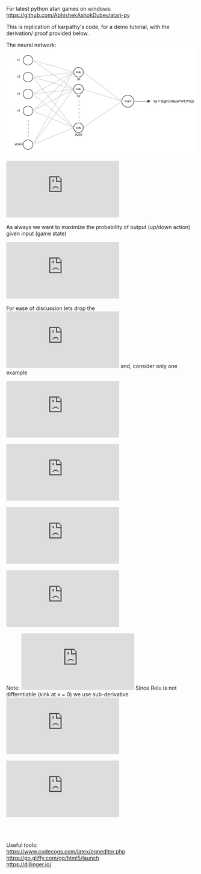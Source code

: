 For latest python atari games on windows: https://github.com/AbhishekAshokDubey/atari-py<br/>

This is replication of karpathy's code, for a demo tutorial, with the derivation/ proof provided below.<br/>

The neural network:
![diagram](https://raw.githubusercontent.com/AbhishekAshokDubey/RL/master/ping-pong/nn_diagram.PNG)

![notations](https://latex.codecogs.com/png.latex?%5Cdpi%7B100%7D%20%5C%5C%20L_%7Bip%7D%5E%7Bi%7D%20%5Crightarrow%20input%5C%20to%5C%20layer%5C%20i%5C%5C%20L_%7Bop%7D%5E%7Bi%7D%20%5Crightarrow%20output%5C%20of%5C%20layer%5C%20i%5C%5C%20%5C%5C%20h%20%5Crightarrow%20L_%7Bop%7D%5E%7B2%7D%20%28%20output%5C%20of%5C%20hidden%5C%20layer%29%5C%5C%20%5C%5C%20y_%7Ba%7D%20%5Crightarrow%20is%5C%20the%5C%20true%5C%20label%5C%20of%5C%20y%20%5C%5C%20y_%7Bp%7D%20%5Crightarrow%20is%5C%20the%5C%20predicted%5C%20label%5C%20of%5C%20y%5C%5C%20y_%7Bp%7D%20%3D%20Sigm%28Relu%28x*W_%7B1%7D%29*W_%7B2%7D%29%5C%5C%20output%5C%20label%20%3D%20%5Cbegin%7BBmatrix%7D%201%20%26%20if%5C%20y_%7Bp%7D%20%3E%200.5%20%5C%5C%200%20%26%20otherwise%20%5Cend%7BBmatrix%7D)

As always we want to maximize the probability of output (up/down action) given input (game state)

![aim](https://latex.codecogs.com/png.latex?%5Cdpi%7B100%7D%20%5C%5C%20max%5C%20P%28Y%7CX%29%5C%5C%20max%5C%20%5Csum_%7Bi%7D%5E%7BN%7D%20P%28y_%7Bi%7D%7Cx_%7Bi%7D%29%5C%5C%20P%28y%3Dy_%7Ba%7D%7Cx%29%20%3D%20y_%7Ba%7Dlog%28y_%7Bp%7D%29%20&plus;%20%281-y_%7Ba%7D%29log%281-y_%7Bp%7D%29%5C%5C)

For ease of discussion lets drop the ![sum_icon](https://latex.codecogs.com/png.latex?%5Cdpi%7B50%7D%20%5Csum) and, consider only one example

![wrtLO3](https://latex.codecogs.com/png.latex?%5Cdpi%7B100%7D%20%5C%5C%20max%5C%20P%28y%7Cx%29%5C%5C%20%5C%5C%20%5Cfrac%7B%5Cpartial%20%5C%20%7D%7B%5Cpartial%20L_%7Bop%7D%5E%7B3%7D%7D%20P%28y%7Cx%29%20%3D%20%5Cfrac%7B%5Cpartial%20%5C%20%7D%7B%5Cpartial%20L_%7Bop%7D%5E%7B3%7D%7D%20%28y_%7Ba%7Dlog%28y_%7Bp%7D%29%20&plus;%20%281-y_%7Ba%7D%29log%281-y_%7Bp%7D%29%29%5C%5C%20%3D%20%5Cfrac%7B%5Cpartial%20%5C%20%7D%7B%5Cpartial%20L_%7Bop%7D%5E%7B3%7D%7D%20%28y_%7Ba%7Dlog%28L_%7Bop%7D%5E%7B3%7D%29%20&plus;%20%281-y_%7Ba%7D%29log%281-L_%7Bop%7D%5E%7B3%7D%29%29%5C%5C%20%3Dy_%7Ba%7D%5Cfrac%7B%5Cpartial%20%5C%20%7D%7B%5Cpartial%20L_%7Bop%7D%5E%7B3%7D%7D%20log%28L_%7Bop%7D%5E%7B3%7D%29&plus;%20%281-y_%7Ba%7D%29%5Cfrac%7B%5Cpartial%20%5C%20%7D%7B%5Cpartial%20L_%7Bop%7D%5E%7B3%7D%7D%20log%281-L_%7Bop%7D%5E%7B3%7D%29%5C%5C%20%5Cfrac%7B%5Cpartial%20%5C%20%7D%7B%5Cpartial%20L_%7Bop%7D%5E%7B3%7D%7D%20P%28y%7Cx%29%20%3D%20y_%7Ba%7D%5Cfrac%7B1%7D%20%7BL_%7Bop%7D%5E%7B3%7D%7D%20&plus;%20%281-y_%7Ba%7D%29%5Cfrac%7B-1%7D%20%7B%281-L_%7Bop%7D%5E%7B3%7D%29%7D%5C%20%5C%20%5C%20%5C%20%5C%20%5C%20%5Cleftarrow%20%5Cmathbf%7B%28eq.1%29%7D%5C%5C)

![](https://latex.codecogs.com/png.latex?%5Cdpi%7B100%7D%20%5C%5C%20%5Cfrac%7B%5Cpartial%20%5C%20%7D%7B%5Cpartial%20L_%7Bip%7D%5E%7B3%7D%7D%20P%28y%7Cx%29%20%3D%20%5Cfrac%7B%5Cpartial%20%5C%20%7D%7B%5Cpartial%20L_%7Bop%7D%5E%7B3%7D%7D%20P%28y%7Cx%29*%20%5Cfrac%7B%5Cpartial%20%5C%20%7D%7B%5Cpartial%20L_%7Bip%7D%5E%7B3%7D%7D%20L_%7Bop%7D%5E%7B3%7D%5C%5C%20using%3A%5C%20%5Cfrac%7B%5Cmathrm%7Bd%7D%20%7D%7B%5Cmathrm%7Bd%7D%20x%7D%20sigm%28x%29%20%3D%20sigm%28x%29%20%281-sigm%28x%29%29%5C%5C%20%5Cfrac%7B%5Cpartial%20%5C%20%7D%7B%5Cpartial%20L_%7Bip%7D%5E%7B3%7D%7D%20P%28y%7Cx%29%20%3D%20%5Cfrac%7B%5Cpartial%20%5C%20%7D%7B%5Cpartial%20L_%7Bop%7D%5E%7B3%7D%7D%20P%28y%7Cx%29*%20L_%7Bop%7D%5E%7B3%7D%20%281-L_%7Bop%7D%5E%7B3%7D%29%5C%5C%20using%5C%20%28eq.1%29%5C%5C%20%5Cfrac%7B%5Cpartial%20%5C%20%7D%7B%5Cpartial%20L_%7Bip%7D%5E%7B3%7D%7D%20P%28y%7Cx%29%20%3D%20%28y_%7Ba%7D%5Cfrac%7B1%7D%20%7BL_%7Bop%7D%5E%7B3%7D%7D%20&plus;%20%281-y_%7Ba%7D%29%5Cfrac%7B-1%7D%20%7B%281-L_%7Bop%7D%5E%7B3%7D%29%7D%29*%20L_%7Bop%7D%5E%7B3%7D%20%281-L_%7Bop%7D%5E%7B3%7D%29%5C%5C%20%5Cfrac%7B%5Cpartial%20%5C%20%7D%7B%5Cpartial%20L_%7Bip%7D%5E%7B3%7D%7D%20P%28y%7Cx%29%20%3D%20y_%7Ba%7D%20%281-L_%7Bop%7D%5E%7B3%7D%29&plus;%20%28y_%7Ba%7D-1%29L_%7Bop%7D%5E%7B3%7D%5C%5C%20%5Cfrac%7B%5Cpartial%20%5C%20%7D%7B%5Cpartial%20L_%7Bip%7D%5E%7B3%7D%7D%20P%28y%7Cx%29%20%3D%20y_%7Ba%7D-y_%7Ba%7DL_%7Bop%7D%5E%7B3%7D%20&plus;%20y_%7Ba%7DL_%7Bop%7D%5E%7B3%7D-L_%7Bop%7D%5E%7B3%7D%5C%5C%20%5Cfrac%7B%5Cpartial%20%5C%20%7D%7B%5Cpartial%20L_%7Bip%7D%5E%7B3%7D%7D%20P%28y%7Cx%29%20%3D%20y_%7Ba%7D%20-%20L_%7Bop%7D%5E%7B3%7D%5C%5C%20%5Cfrac%7B%5Cpartial%20%5C%20%7D%7B%5Cpartial%20L_%7Bip%7D%5E%7B3%7D%7D%20P%28y%7Cx%29%20%3D%20%28y_%7Ba%7D%20-%20y_%7Bp%7D%29%5C%20%5C%20%5C%20%5C%20%5C%20%5C%20%5Cleftarrow%20%5Cmathbf%7B%28eq.2%29%7D%5C%5C)

![](https://latex.codecogs.com/png.latex?%5Cdpi%7B100%7D%20%5C%5C%20%5Cfrac%7B%5Cpartial%20%5C%20%7D%7B%5Cpartial%20W_%7B2%7D%7D%20P%28y%7Cx%29%20%3D%20%5Cfrac%7B%5Cpartial%20%5C%20%7D%7B%5Cpartial%20L_%7Bip%7D%5E%7B3%7D%7D%20P%28y%7Cx%29%5C%20*%20%5Cfrac%7B%5Cpartial%20%5C%20%7D%7B%5Cpartial%20W_%7B2%7D%7DL_%7Bip%7D%5E%7B3%7D%5C%5C%20%5Cfrac%7B%5Cpartial%20%5C%20%7D%7B%5Cpartial%20W_%7B2%7D%7D%20P%28y%7Cx%29%20%3D%20%5Cfrac%7B%5Cpartial%20%5C%20%7D%7B%5Cpartial%20L_%7Bip%7D%5E%7B3%7D%7D%20P%28y%7Cx%29%5C%20*%20%5Cfrac%7B%5Cpartial%20%5C%20%7D%7B%5Cpartial%20W_%7B2%7D%7D%20%28h*W_%7B2%7D%29%5C%5C%20%5Cfrac%7B%5Cpartial%20%5C%20%7D%7B%5Cpartial%20W_%7B2%7D%7D%20P%28y%7Cx%29%20%3D%20%5Cfrac%7B%5Cpartial%20%5C%20%7D%7B%5Cpartial%20L_%7Bip%7D%5E%7B3%7D%7D%20P%28y%7Cx%29%5C%20*%5C%20h%5C%5C%20using%5C%20%28eq.2%29%20%5C%5C%20%5Cfrac%7B%5Cpartial%20%5C%20%7D%7B%5Cpartial%20W_%7B2%7D%7D%20P%28y%7Cx%29%20%3D%20%28y_%7Ba%7D%20-%20y_%7Bp%7D%29%5C%20*%5C%20h%5C%20%5C%20%5C%20%5C%20%5C%20%5C%20%5Cleftarrow%20%5Cmathbf%7B%28eq.3%29%7D%5C%5C)

![](https://latex.codecogs.com/png.latex?%5Cdpi%7B100%7D%20%5C%5C%20%5Cfrac%7B%5Cpartial%20%5C%20%7D%7B%5Cpartial%20L_%7Bip%7D%5E%7B2%7D%7D%20P%28y%7Cx%29%20%3D%20%5Cfrac%7B%5Cpartial%20%5C%20%7D%7B%5Cpartial%20L_%7Bip%7D%5E%7B3%7D%7D%20P%28y%7Cx%29%20*%20%5Cfrac%7B%5Cpartial%20%5C%20%7D%7B%5Cpartial%20L_%7Bop%7D%5E%7B2%7D%7D%20L_%7Bip%7D%5E%7B3%7D%20*%20%5Cfrac%7B%5Cpartial%20%5C%20%7D%7B%5Cpartial%20L_%7Bip%7D%5E%7B2%7D%7DL_%7Bop%7D%5E%7B2%7D%5C%5C%20%5Cfrac%7B%5Cpartial%20%5C%20%7D%7B%5Cpartial%20L_%7Bip%7D%5E%7B2%7D%7D%20P%28y%7Cx%29%20%3D%20%28y_%7Ba%7D%20-%20y_%7Bp%7D%29%20*%20%5Cfrac%7B%5Cpartial%20%5C%20%7D%7B%5Cpartial%20L_%7Bop%7D%5E%7B2%7D%7D%20%28L_%7Bop%7D%5E%7B2%7D*W_%7B2%7D%29%20*%20%5Cfrac%7B%5Cpartial%20%5C%20%7D%7B%5Cpartial%20L_%7Bip%7D%5E%7B2%7D%7DL_%7Bop%7D%5E%7B2%7D%5C%5C%20%5C%5C%20%5Cfrac%7B%5Cpartial%20%5C%20%7D%7B%5Cpartial%20L_%7Bip%7D%5E%7B2%7D%7D%20P%28y%7Cx%29%20%3D%20%28y_%7Ba%7D%20-%20y_%7Bp%7D%29%20*%20W_%7B2%7D%20*%20%5Cfrac%7B%5Cpartial%20%5C%20%7D%7B%5Cpartial%20L_%7Bip%7D%5E%7B2%7D%7DL_%7Bop%7D%5E%7B2%7D%5C%20%5C%20%5C%20%5C%20%5C%20%5C%20%5Cleftarrow%20%5Cmathbf%7B%28eq.4%29%7D%5C%5C)

Note:
![](https://latex.codecogs.com/png.latex?%5Cdpi%7B100%7D%20%5C%5C%20L_%7Bop%7D%5E%7B2%7D%20%3D%20Relu%28L_%7Bip%7D%5E%7B2%7D%29%5C%5C)
Since Relu is not differntiable (kink at x = 0) we use sub-derivative
![](https://latex.codecogs.com/png.latex?%5Cdpi%7B100%7D%20%5C%5C%20%5Cfrac%7B%5Cmathrm%7Bd%7D%20%7D%7B%5Cmathrm%7Bd%7D%20x%7D%20max%280%2Cx%29%20%3D%20%5Cleft%5C%7B%5Cbegin%7Bmatrix%7D%201%20%26%20x%3E0%5C%5C%200%20%26%20x%20%5Cleq%200%20%5Cend%7Bmatrix%7D%5Cright.%5C%5C%20%5C%5C%20%5C%5C%20substituting%5C%20above%5C%20in%5C%20%28eq.4%29%5C%5C%20%5Cfrac%7B%5Cpartial%20%5C%20%7D%7B%5Cpartial%20L_%7Bip%7D%5E%7B2%7D%7D%20P%28y%7Cx%29%20%3D%20%5Cleft%5C%7B%5Cbegin%7Bmatrix%7D%20%28y_%7Ba%7D%20-%20y_%7Bp%7D%29%20*%20W_%7B2%7D%20%26%20x%3E0%5C%5C%200%20%26%20x%20%5Cleq%200%20%5Cend%7Bmatrix%7D%5Cright.%5C%20%5C%20%5C%20%5C%20%5C%20%5C%20%5Cleftarrow%20%5Cmathbf%7B%28eq.5%29%7D%5C%5C)

![](https://latex.codecogs.com/png.latex?%5Cdpi%7B100%7D%20%5C%5C%20%5Cfrac%7B%5Cpartial%20%5C%20%7D%7B%5Cpartial%20W_%7B1%7D%7D%20P%28y%7Cx%29%20%3D%20%5Cfrac%7B%5Cpartial%20%5C%20%7D%7B%5Cpartial%20L_%7Bip%7D%5E%7B2%7D%7D%20P%28y%7Cx%29%20*%20%5Cfrac%7B%5Cpartial%20%5C%20%7D%7B%5Cpartial%20W_%7B1%7D%7DL_%7Bip%7D%5E%7B2%7D%5C%5C%20%5Cfrac%7B%5Cpartial%20%5C%20%7D%7B%5Cpartial%20W_%7B1%7D%7D%20P%28y%7Cx%29%20%3D%20%5Cfrac%7B%5Cpartial%20%5C%20%7D%7B%5Cpartial%20L_%7Bip%7D%5E%7B2%7D%7D%20P%28y%7Cx%29%20*%20%5Cfrac%7B%5Cpartial%20%5C%20%7D%7B%5Cpartial%20W_%7B1%7D%7D%20%28x*W_%7B1%7D%29%5C%5C%20%5Cfrac%7B%5Cpartial%20%5C%20%7D%7B%5Cpartial%20W_%7B1%7D%7D%20P%28y%7Cx%29%20%3D%20%5Cfrac%7B%5Cpartial%20%5C%20%7D%7B%5Cpartial%20L_%7Bip%7D%5E%7B2%7D%7D%20P%28y%7Cx%29%20*%20x%5C%5C%20using%20%28eq.5%29%5C%5C%20%5Cfrac%7B%5Cpartial%20%5C%20%7D%7B%5Cpartial%20W_%7B1%7D%7D%20P%28y%7Cx%29%20%3D%20%5Cleft%5C%7B%5Cbegin%7Bmatrix%7D%20%28y_%7Ba%7D%20-%20y_%7Bp%7D%29%20*%20W_%7B2%7D%20*%20x%20%26%20x%3E0%5C%5C%200%20%26%20x%20%5Cleq%200%20%5Cend%7Bmatrix%7D%5Cright.%5C%20%5C%20%5C%20%5C%20%5C%20%5C%20%5Cleftarrow%20%5Cmathbf%7B%28eq.6%29%7D%5C%5C)

<br/>
<br/>

Useful tools:<br/>
https://www.codecogs.com/latex/eqneditor.php<br/>
https://go.gliffy.com/go/html5/launch<br/>
https://dillinger.io/
